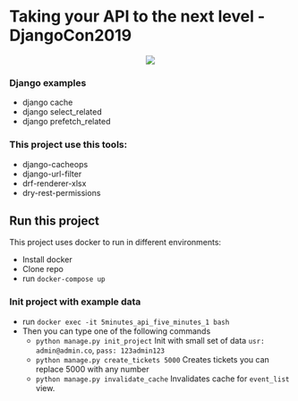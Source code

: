 # Taking your API to the next level - DjangoCon2019

<p align="center">
  <img src="https://s3.amazonaws.com/carlosmart.co/talks/images/djangocon.png">
</p>

### Django examples
* django cache
* django select_related
* django prefetch_related

### This project use this tools:
* django-cacheops
* django-url-filter
* drf-renderer-xlsx
* dry-rest-permissions

## Run this project
This project uses docker to run in different environments:

* Install docker
* Clone repo
* run `docker-compose up`

### Init project with example data
* run `docker exec -it 5minutes_api_five_minutes_1 bash`
* Then you can type one of the following commands
    * `python manage.py init_project` Init with small set of data `usr: admin@admin.co`, `pass: 123admin123`
    * `python manage.py create_tickets 5000` Creates tickets you can replace 5000 with any number
    * `python manage.py invalidate_cache` Invalidates cache for `event_list` view.